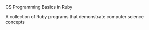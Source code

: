 CS Programming Basics in Ruby

A collection of Ruby programs that demonstrate computer science concepts